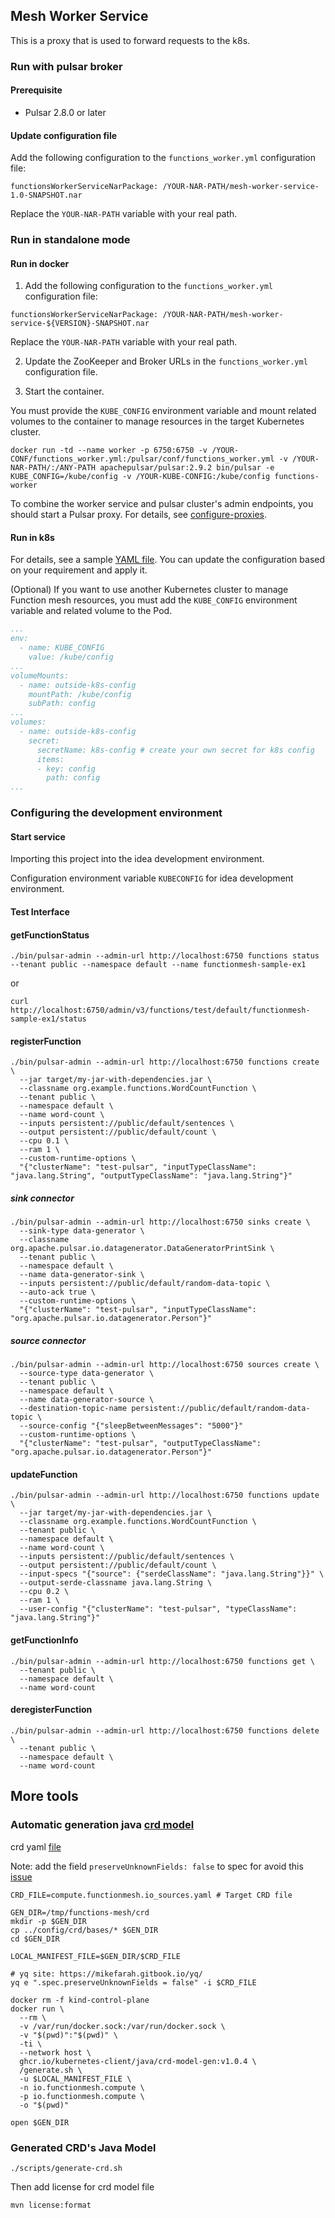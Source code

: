 ## Mesh Worker Service

This is a proxy that is used to forward requests to the k8s.

### Run with pulsar broker

#### Prerequisite

* Pulsar 2.8.0 or later

#### Update configuration file

Add the following configuration to the `functions_worker.yml` configuration file:

```$xslt
functionsWorkerServiceNarPackage: /YOUR-NAR-PATH/mesh-worker-service-1.0-SNAPSHOT.nar
```
Replace the `YOUR-NAR-PATH` variable with your real path.

### Run in standalone mode

#### Run in docker

1. Add the following configuration to the `functions_worker.yml` configuration file:

```$xslt
functionsWorkerServiceNarPackage: /YOUR-NAR-PATH/mesh-worker-service-${VERSION}-SNAPSHOT.nar
```
Replace the `YOUR-NAR-PATH` variable with your real path.

2. Update the ZooKeeper and Broker URLs in the `functions_worker.yml` configuration file.

3. Start the container. 

  You must provide the `KUBE_CONFIG` environment variable and mount related volumes to the container to manage resources in the target Kubernetes cluster. 

```
docker run -td --name worker -p 6750:6750 -v /YOUR-CONF/functions_worker.yml:/pulsar/conf/functions_worker.yml -v /YOUR-NAR-PATH/:/ANY-PATH apachepulsar/pulsar:2.9.2 bin/pulsar -e KUBE_CONFIG=/kube/config -v /YOUR-KUBE-CONFIG:/kube/config functions-worker
```

To combine the worker service and pulsar cluster's admin endpoints, you should start a Pulsar proxy. For details, see [configure-proxies](https://pulsar.apache.org/docs/next/functions-worker-run-separately#configure-proxies-for-standalone-function-workers).


#### Run in k8s

For details, see a sample [YAML file](./examples/standalone.yaml). You can update the configuration based on your requirement and apply it.

(Optional) If you want to use another Kubernetes cluster to manage Function mesh resources, you must add the `KUBE_CONFIG` environment variable and related volume to the Pod.

```yaml
...
env:
  - name: KUBE_CONFIG
    value: /kube/config
...
volumeMounts:
  - name: outside-k8s-config
    mountPath: /kube/config
    subPath: config
...
volumes:
  - name: outside-k8s-config
    secret:
      secretName: k8s-config # create your own secret for k8s config
      items:
      - key: config
        path: config
...
```


### Configuring the development environment


#### Start service

Importing this project into the idea development environment.

Configuration environment variable `KUBECONFIG` for idea development environment.

#### Test Interface

#### getFunctionStatus
```shell script
./bin/pulsar-admin --admin-url http://localhost:6750 functions status --tenant public --namespace default --name functionmesh-sample-ex1
```

or 

```shell script
curl http://localhost:6750/admin/v3/functions/test/default/functionmesh-sample-ex1/status
```

#### registerFunction
 ```shell script
./bin/pulsar-admin --admin-url http://localhost:6750 functions create \
   --jar target/my-jar-with-dependencies.jar \
   --classname org.example.functions.WordCountFunction \
   --tenant public \
   --namespace default \
   --name word-count \
   --inputs persistent://public/default/sentences \
   --output persistent://public/default/count \
   --cpu 0.1 \
   --ram 1 \
   --custom-runtime-options \
   "{"clusterName": "test-pulsar", "inputTypeClassName": "java.lang.String", "outputTypeClassName": "java.lang.String"}"
```

##### sink connector
 ```shell script
./bin/pulsar-admin --admin-url http://localhost:6750 sinks create \
   --sink-type data-generator \
   --classname org.apache.pulsar.io.datagenerator.DataGeneratorPrintSink \
   --tenant public \
   --namespace default \
   --name data-generator-sink \
   --inputs persistent://public/default/random-data-topic \
   --auto-ack true \
   --custom-runtime-options \
   "{"clusterName": "test-pulsar", "inputTypeClassName": "org.apache.pulsar.io.datagenerator.Person"}"
```

##### source connector
 ```shell script
./bin/pulsar-admin --admin-url http://localhost:6750 sources create \
   --source-type data-generator \
   --tenant public \
   --namespace default \
   --name data-generator-source \
   --destination-topic-name persistent://public/default/random-data-topic \
   --source-config "{"sleepBetweenMessages": "5000"}"
   --custom-runtime-options \
   "{"clusterName": "test-pulsar", "outputTypeClassName": "org.apache.pulsar.io.datagenerator.Person"}"
```

#### updateFunction
 ```shell script
./bin/pulsar-admin --admin-url http://localhost:6750 functions update \
   --jar target/my-jar-with-dependencies.jar \
   --classname org.example.functions.WordCountFunction \
   --tenant public \
   --namespace default \
   --name word-count \
   --inputs persistent://public/default/sentences \
   --output persistent://public/default/count \
   --input-specs "{"source": {"serdeClassName": "java.lang.String"}}" \
   --output-serde-classname java.lang.String \
   --cpu 0.2 \
   --ram 1 \
   --user-config "{"clusterName": "test-pulsar", "typeClassName": "java.lang.String"}"
```

#### getFunctionInfo
 ```shell script
./bin/pulsar-admin --admin-url http://localhost:6750 functions get \
   --tenant public \
   --namespace default \
   --name word-count
```

#### deregisterFunction
 ```shell script
./bin/pulsar-admin --admin-url http://localhost:6750 functions delete \
   --tenant public \
   --namespace default \
   --name word-count
```

## More tools

### Automatic generation java [crd model](https://github.com/kubernetes-client/java/blob/master/docs/generate-model-from-third-party-resources.md)

crd yaml [file](https://github.com/streamnative/function-mesh/tree/master/config/crd/bases)

Note: add the field `preserveUnknownFields: false` to spec for avoid this [issue](https://github.com/kubernetes-client/java/issues/1254)

```shell script
CRD_FILE=compute.functionmesh.io_sources.yaml # Target CRD file

GEN_DIR=/tmp/functions-mesh/crd
mkdir -p $GEN_DIR
cp ../config/crd/bases/* $GEN_DIR
cd $GEN_DIR

LOCAL_MANIFEST_FILE=$GEN_DIR/$CRD_FILE

# yq site: https://mikefarah.gitbook.io/yq/
yq e ".spec.preserveUnknownFields = false" -i $CRD_FILE 

docker rm -f kind-control-plane
docker run \
  --rm \
  -v /var/run/docker.sock:/var/run/docker.sock \
  -v "$(pwd)":"$(pwd)" \
  -ti \
  --network host \
  ghcr.io/kubernetes-client/java/crd-model-gen:v1.0.4 \
  /generate.sh \
  -u $LOCAL_MANIFEST_FILE \
  -n io.functionmesh.compute \
  -p io.functionmesh.compute \
  -o "$(pwd)"

open $GEN_DIR
```

### Generated CRD's Java Model

```shell script
./scripts/generate-crd.sh
```

Then add license for crd model file
```shell script
mvn license:format
```
